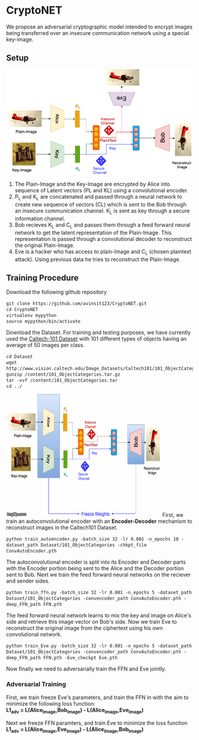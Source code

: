 # CryptoNET
We propose an adversarial cryptographic model intended to encrypt images being transferred over an insecure communication network using a special key-image. 

## Setup
![Alt text](Images/CryptoNET.png?raw=true "Schematic of Model")

<ol>
  <li> The Plain-Image and the Key-Image are encrypted by Alice into sequence of Latent vectors (PL and KL) using a convolutional encoder. </li>
  <li> P<sub>L</sub> and K<sub>L</sub> are concatenated and passed through a neural network to create new sequence of vectors (CL) which is sent to the Bob through an insecure communication channel. K<sub>L</sub> is sent as key through a secure information channel.</li>
  <li> Bob recieves K<sub>L</sub> and C<sub>L</sub> and passes them through a feed forward neural network to get the latent representation of the Plain-Image. This representation is passed through a convolutional decoder to reconstruct the original Plain-Image. </li>
  <li> Eve is a hacker who has access to plain-Image and C<sub>L</sub> (chosen plaintext attack). Using previous data he tries to reconstruct the Plain-Image.</li>
  </ol>

## Training Procedure 
Download the following github repository
```terminal
git clone https://github.com/avinsit123/CryptoNET.git
cd CryptoNET
virtualenv mypython
source mypython/bin/activate
```

Download the Dataset. For training and testing purposes, we have currently used the <a href="http://www.vision.caltech.edu/Image_Datasets/Caltech101/">Caltech-101 Dataset</a> with 101 different types of objects having an average of  50 images per class.

```terminal
cd Dataset
wget http://www.vision.caltech.edu/Image_Datasets/Caltech101/101_ObjectCategories.tar.gz
gunzip /content/101_ObjectCategories.tar.gz
tar -xvf /content/101_ObjectCategories.tar
cd ../
```
![Alt text](Images/3ean3l.gif?raw=true "Schematic of Model")
First, we train an autoconvolutional encoder with an <b>Encoder-Decoder</b> mechanism to reconstruct images in the Caltech101 Dataset. 

```terminal
python train_autoencoder.py -batch_size 32 -lr 0.001 -n_epochs 10 -dataset_path Dataset/101_ObjectCategories -chkpt_file ConvAutoEncoder.pth
```

The autoconvolutional encoder is split into its Encoder and Decoder parts with the Encoder portion being sent to the Alice and the Decoder portion sent to Bob. Next we train the feed forward neural networks on the reciever and sender sides.

```terminal
python train_ffn.py -batch_size 32 -lr 0.001 -n_epochs 5 -dataset_path Dataset/101_ObjectCategories -convencoder_path ConvAutoEncoder.pth -deep_FFN_path FFN.pth
```
The feed forward neural network learns to mix the key and image on Alice's side  and retrieve this image vector on Bob's side. Now we train Eve to reconstruct the original image from the ciphertext using his own convolutional network.

```terminal
python train_Eve.py -batch_size 32 -lr 0.001 -n_epochs 5 -dataset_path Dataset/101_ObjectCategories -convencoder_path ConvAutoEncoder.pth -deep_FFN_path FFN.pth -Eve_checkpt Eve.pth 
```
Now finally we need to adversarially train the FFN and Eve jointly.

### Adversarial Training
First, we train freeze Eve's parameters, and train the FFN in with the aim to minimize the following loss function:
<br>
   **L1<sub>adv</sub> = L(Alice<sub>Image</sub>,Bob<sub>Image</sub>) - L(Alice<sub>Image</sub>,Eve<sub>Image</sub>)**

Next we freeze FFN paramters, and train Eve to minimize the loss function
<br>
  **L1<sub>adv</sub> = L(Alice<sub>Image</sub>,Eve<sub>Image</sub>) - L(Alice<sub>Image</sub>,Bob<sub>Image</sub>)** 
